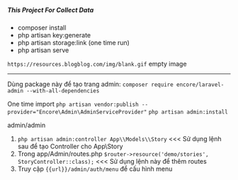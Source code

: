 ##### This Project For Collect Data

- composer install
- php artisan key:generate
- php artisan storage:link (one time run)
- php artisan serve

`https://resources.blogblog.com/img/blank.gif` empty image



-----
Dùng package này để tạo trang admin: ```composer require encore/laravel-admin --with-all-dependencies```

One time import
```php artisan vendor:publish --provider="Encore\Admin\AdminServiceProvider"```
```php artisan admin:install```

admin/admin
1. ```php artisan admin:controller App\\Models\\Story``` <<< Sử dụng lệnh sau để tạo Controller cho App\Story
2. Trong app/Admin/routes.php ```$router->resource('demo/stories', StoryController::class);``` <<< Sử  dụng lệnh này để thêm routes
3. Truy cập ```{{url}}/admin/auth/menu``` để cấu hình menu